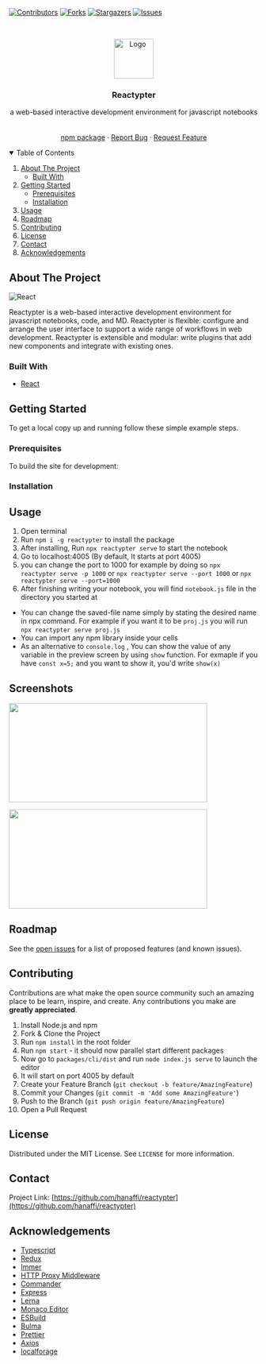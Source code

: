 [![Contributors][contributors-shield]][contributors-url]
[![Forks][forks-shield]][forks-url]
[![Stargazers][stars-shield]][stars-url]
[![Issues][issues-shield]][issues-url]

<!-- PROJECT LOGO -->
<br />
<p align="center">
  <a href="https://github.com/othneildrew/Best-README-Template">
    <img src="https://user-images.githubusercontent.com/35642947/113368881-1ac20b00-9360-11eb-9b7c-7dbb3a73a928.png" alt="Logo" width="80" height="80">
  </a>

  <h3 align="center">Reactypter</h3>

  <p align="center">
  a web-based interactive development environment for javascript notebooks
   <br />
    <!-- <a href=""><strong>Explore the docs »</strong></a> -->
    <br />
    <br />
    <a href="https://www.npmjs.com/package/reactypter">npm package</a>
    ·
    <a href="https://github.com/hanaffi/reactypter/issues">Report Bug</a>
    ·
    <a href="https://github.com/hanaffi/reactypter/issues">Request Feature</a>

  </p>
</p>

<!-- TABLE OF CONTENTS -->
<details open="open">
  <summary>Table of Contents</summary>
  <ol>
    <li>
      <a href="#about-the-project">About The Project</a>
      <ul>
        <li><a href="#built-with">Built With</a></li>
      </ul>
    </li>
    <li>
      <a href="#getting-started">Getting Started</a>
      <ul>
        <li><a href="#prerequisites">Prerequisites</a></li>
        <li><a href="#installation">Installation</a></li>
      </ul>
    </li>
    <li><a href="#usage">Usage</a></li>
    <li><a href="#roadmap">Roadmap</a></li>
    <li><a href="#contributing">Contributing</a></li>
    <li><a href="#license">License</a></li>
    <li><a href="#contact">Contact</a></li>
    <li><a href="#acknowledgements">Acknowledgements</a></li>
  </ol>
</details>

<!-- ABOUT THE PROJECT -->

## About The Project

![React](https://user-images.githubusercontent.com/35642947/113368605-83f54e80-935f-11eb-9b42-aca73faf4e2f.png)

Reactypter is a web-based interactive development environment for javascript notebooks, code, and MD. Reactypter is flexible: configure and arrange the user interface to support a wide range of workflows in web development. Reactypter is extensible and modular: write plugins that add new components and integrate with existing ones.

### Built With

-   [React](https://react.com)

<!-- GETTING STARTED -->

## Getting Started

To get a local copy up and running follow these simple example steps.

### Prerequisites

To build the site for development:

### Installation

## Usage

1. Open terminal
2. Run `npm i -g reactypter` to install the package
3. After installing, Run `npx reactypter serve` to start the notebook
4. Go to localhost:4005 (By default, It starts at port 4005)
5. you can change the port to 1000 for example by doing so `npx reactypter serve -p 1000` or `npx reactypter serve --port 1000` or `npx reactypter serve --port=1000`
6. After finishing writing your notebook, you will find `notebook.js` file in the directory you started at

-   You can change the saved-file name simply by stating the desired name in npx command. For example if you want it to be `proj.js` you will run `npx reactypter serve proj.js`
-   You can import any npm library inside your cells
-   As an alternative to `console.log` , You can show the value of any variable in the preview screen by using `show` function. For exmaple if you have `const x=5;` and you want to show it, you'd write `show(x)`

## Screenshots

<a href="https://user-images.githubusercontent.com/35642947/113489086-570d7c80-94c2-11eb-8c81-cd6256925b73.png" ><img src="https://user-images.githubusercontent.com/35642947/113489086-570d7c80-94c2-11eb-8c81-cd6256925b73.png" width="400px" height="200px"/> </a>

<a href="https://user-images.githubusercontent.com/35642947/113461486-11e33f00-941d-11eb-8d6b-79d95998b9b5.png" ><img src="https://user-images.githubusercontent.com/35642947/113461486-11e33f00-941d-11eb-8d6b-79d95998b9b5.png" width="400px" height="200px"/> </a>

## Roadmap

See the [open issues](https://github.com/hanaffi/reactypter/issues) for a list of proposed features (and known issues).

<!-- CONTRIBUTING -->

## Contributing

Contributions are what make the open source community such an amazing place to be learn, inspire, and create. Any contributions you make are **greatly appreciated**.

1.  Install Node.js and npm
2.  Fork & Clone the Project
3.  Run `npm install` in the root folder
4.  Run `npm start` - it should now parallel start different packages
5.  Now go to `packages/cli/dist` and run `node index.js serve` to launch the editor
6.  It will start on port 4005 by default
7.  Create your Feature Branch (`git checkout -b feature/AmazingFeature`)
8.  Commit your Changes (`git commit -m 'Add some AmazingFeature'`)
9.  Push to the Branch (`git push origin feature/AmazingFeature`)
10. Open a Pull Request

<!-- LICENSE -->

## License

Distributed under the MIT License. See `LICENSE` for more information.

<!-- CONTACT -->

## Contact


Project Link: [https://github.com/hanaffi/reactypter](https://github.com/hanaffi/reactypter)

<!-- ACKNOWLEDGEMENTS -->

## Acknowledgements

-   [Typescript](https://www.typescriptlang.org/)
-   [Redux](https://redux.js.org/)
-   [Immer](https://github.com/immerjs/immer)
-   [HTTP Proxy Middleware](https://www.npmjs.com/package/http-proxy-middleware)
-   [Commander](https://www.npmjs.com/package/commander)
-   [Express](https://expressjs.com/)
-   [Lerna](https://lerna.js.org/)
-   [Monaco Editor](https://microsoft.github.io/monaco-editor/)
-   [ESBuild](http://https://esbuild.github.io)
-   [Bulma](https://bulma.io)
-   [Prettier](https://prettier.io/)
-   [Axios](https://github.com/axios/axios)
-   [localforage](https://github.com/localForage/localForage)

<!-- MARKDOWN LINKS & IMAGES -->
<!-- https://www.markdownguide.org/basic-syntax/#reference-style-links -->

[contributors-shield]: https://img.shields.io/github/contributors/Hanaffi/reactypter.svg?style=for-the-badge
[contributors-url]: https://github.com/hanaffi/reactypter/graphs/contributors
[forks-shield]: https://img.shields.io/github/forks/hanaffi/reactypter.svg?style=for-the-badge
[forks-url]: https://github.com/hanaffi/reactypter/network/members
[stars-shield]: https://img.shields.io/github/stars/hanaffi/reactypter.svg?style=for-the-badge
[stars-url]: https://github.com/hanaffi/reactypter/stargazers
[issues-shield]: https://img.shields.io/github/issues/hanaffi/reactypter.svg?style=for-the-badge
[issues-url]: https://github.com/hanaffi/reactypter/issues
[license-shield]: https://img.shields.io/github/license/hanaffi/reactypter.svg?style=for-the-badge
[license-url]: https://github.com/hanaffi/reactypter/blob/master/LICENSE.txt
[linkedin-shield]: https://img.shields.io/badge/-LinkedIn-black.svg?style=for-the-badge&logo=linkedin&colorB=555
[linkedin-url]: https://linkedin.com/in/hanaffi
[product-screenshot]: images/screenshot.png
